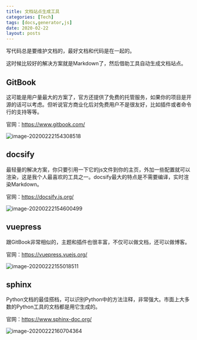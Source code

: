 ```yaml
---
title: 文档站点生成工具
categories: [Tech]
tags: [docs,generator,js]
date: 2020-02-22
layout: posts
---
```

写代码总是要维护文档的，最好文档和代码是在一起的。

<!-- more -->

这时候比较好的解决方案就是Markdown了，然后借助工具自动生成文档站点。

## GitBook

这可能是用户量最大的方案了，官方还提供了免费的托管服务，如果你的项目是开源的话可以考虑。但听说官方商业化后对免费用户不是很友好，比如插件或者命令行的支持等等。

官网：https://www.gitbook.com/

![image-20200222154308518](https://tobyqin.github.io/images/image-20200222154308518.png)

## docsify

最轻量的解决方案，你只要引用一下它的js文件到你的主页，外加一些配置就可以渲染，这是我个人最喜欢的工具之一。docsify最大的特点是不需要编译，实时渲染Markdown。

官网：https://docsify.js.org/

![image-20200222154600499](https://tobyqin.github.io/images/image-20200222154600499.png)

## vuepress

跟GitBook非常相似的，主题和插件也很丰富，不仅可以做文档，还可以做博客。

官网：https://vuepress.vuejs.org/

![image-20200222155018511](https://tobyqin.github.io/images/image-20200222155018511.png)

## sphinx

Python文档的最佳搭档，可以识别Python中的方法注释，非常强大。市面上大多数的Python工具的文档都是用它生成的。

官网：https://www.sphinx-doc.org/

![image-20200222160704364](https://tobyqin.github.io/images/image-20200222160704364.png)
